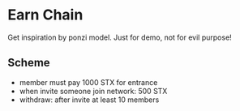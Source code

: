 # Earn Chain

Get inspiration by ponzi model. Just for demo, not for evil purpose!

## Scheme

- member must pay 1000 STX for entrance
- when invite someone join network: 500 STX
- withdraw: after invite at least 10 members

